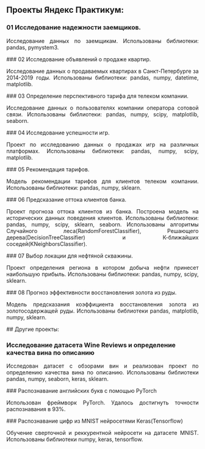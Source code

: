 
## Проекты Яндекс Практикум:

### 01 Исследование надежности заемщиков.
<p align="justify">
    Исследование данных по заемщикам.
    Использованы библиотеки: pandas, pymystem3.
</p>
### 02 Исследование объявлений о продаже квартир.
<p align="justify">
    Исследование данных о продаваемых квартирах в Санкт-Петербурге за 2014-2019 годы.
    Использованы библиотеки: pandas, numpy, datetime, matplotlib.
</p>
### 03 Определение перспективного тарифа для телеком компании.
<p align="justify">
    Исследование данных о пользователях компании оператора сотовой связи.
    Использованы библиотеки: pandas, numpy, scipy, matplotlib, seaborn.
</p> 
### 04 Исследование успешности игр.
<p align="justify">
    Проект по исследованию данных о продажах игр на различных платформах.
    Использованы библиотеки: pandas, numpy, scipy, matplotlib. 
</p>   
### 05 Рекомендация тарифов.
<p align="justify">
    Модель рекомендации тарифов для клиентов телеком компании.
    Использованы библиотеки: pandas, numpy, sklearn.
</p>    
### 06 Предсказание оттока клиентов банка.
<p align="justify">
    Проект прогноза оттока клиентов из банка. Построена модель на исторических данных поведения клиентов.
    Использованы библиотеки: pandas, numpy, scipy, sklearn, seaborn.
    Использованы алгоритмы Случайного леса(RandomForestClassifier), Решающего дерева(DecisionTreeClassifier) и К-ближайших соседей(KNeighborsClassifier).
</p>    
### 07 Выбор локации для нефтяной скважины.
<p align="justify">
    Проект определения региона в котором добыча нефти принесет наибольшую прибыль.
    Использованы библиотеки: pandas, numpy, scipy, sklearn.
</p>    
### 08 Прогноз эффективности восстановления золота из руды.
<p align="justify">
    Модель предсказания коэффициента восстановления золота из золотосодержащей руды.
    Использованы библиотеки pandas, matplotlib, numpy, sklearn.
</p>    
## Другие проекты:

### Исследование датасета Wine Reviews и определение качества вина по описанию
<p align="justify">
    Исследован датасет с обзорами вин и реализован проект по определению качества вина по описанию.
    Использованы библиотеки pandas, numpy, seaborn, keras, sklearn.
</p>
### Распознавание английских букв с помощью PyTorch
<p align="justify">
    Использован фреймворк PyTorch. Удалось достигнуть точности распознавания в 93%.
</p>
### Распознавание цифр из MNIST нейросетями Keras(Tensorflow)
<p align="justify">
    Обучение сверточной и реккурентной нейросети на датасете MNIST. Использованы библиотеки numpy, keras, tensorflow.
</p>